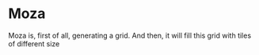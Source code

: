 # Moza
Moza is, first of all, generating a grid. And then, it will fill this grid with tiles of different size
